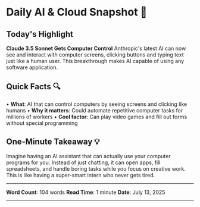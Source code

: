 # Daily AI & Cloud Snapshot 📡

## Today's Highlight

**Claude 3.5 Sonnet Gets Computer Control**
Anthropic's latest AI can now see and interact with computer screens, clicking buttons and typing text just like a human user. This breakthrough makes AI capable of using any software application.

## Quick Facts 🔍

• **What**: AI that can control computers by seeing screens and clicking like humans
• **Why it matters**: Could automate repetitive computer tasks for millions of workers
• **Cool factor**: Can play video games and fill out forms without special programming

## One-Minute Takeaway 💡

Imagine having an AI assistant that can actually use your computer programs for you. Instead of just chatting, it can open apps, fill spreadsheets, and handle boring tasks while you focus on creative work. This is like having a super-smart intern who never gets tired.

---

**Word Count**: 104 words
**Read Time**: 1 minute
**Date**: July 13, 2025

---